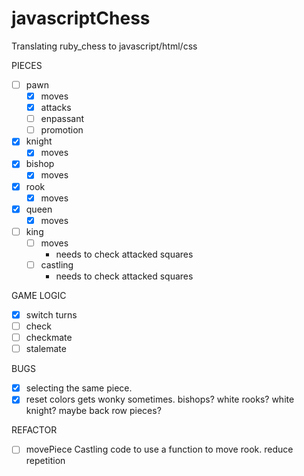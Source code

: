 # javascriptChess
Translating ruby_chess to javascript/html/css

PIECES
- [ ] pawn 
  - [x] moves
  - [x] attacks
  - [ ] enpassant 
  - [ ] promotion
    
- [x] knight
  - [x] moves
    
- [x] bishop 
  - [x] moves
  
- [x] rook 
  - [x] moves
  
- [x] queen 
  - [x] moves
  
- [ ] king
  - [ ] moves
    - needs to check attacked squares
  - [ ] castling  
    - needs to check attacked squares

GAME LOGIC
 - [x] switch turns
 - [ ] check 
 - [ ] checkmate 
 - [ ] stalemate

BUGS
 - [x]  selecting the same piece.
 - [x]  reset colors gets wonky sometimes. bishops? white rooks? white knight? maybe back row pieces? 
 
REFACTOR
 - [ ] movePiece Castling code to use a function to move rook. reduce repetition
